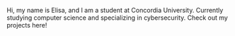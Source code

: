 Hi, my name is Elisa, and I am a student at Concordia University. 
Currently studying computer science and specializing in cybersecurity. Check out my projects here! 

<!---
EsaZhu/EsaZhu is a ✨ special ✨ repository because its `README.md` (this file) appears on your GitHub profile.
You can click the Preview link to take a look at your changes.
--->
